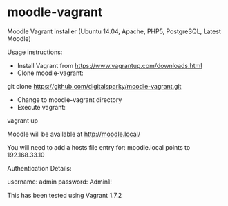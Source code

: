 # moodle-vagrant
Moodle Vagrant installer (Ubuntu 14.04, Apache, PHP5, PostgreSQL, Latest Moodle)

Usage instructions:

- Install Vagrant from https://www.vagrantup.com/downloads.html
- Clone moodle-vagrant:

git clone https://github.com/digitalsparky/moodle-vagrant.git

- Change to moodle-vagrant directory
- Execute vagrant:

vagrant up

Moodle will be available at http://moodle.local/

You will need to add a hosts file entry for:
moodle.local points to 192.168.33.10

Authentication Details:

username: admin
password: Admin1!

This has been tested using Vagrant 1.7.2


